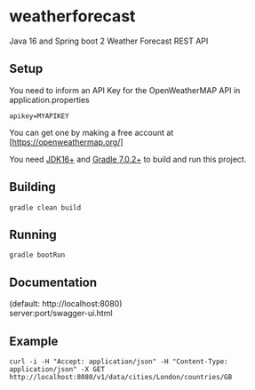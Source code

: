 # weatherforecast
Java 16 and Spring boot 2 Weather Forecast REST API

## Setup
You need to inform an API Key for the OpenWeatherMAP API in application.properties

`apikey=MYAPIKEY`

You can get one by making a free account at [https://openweathermap.org/]

You need [JDK16+](https://jdk.java.net/) and [Gradle 7.0.2+](https://gradle.org/releases/) to build and run this project.

## Building
`gradle clean build`

## Running
`gradle bootRun`

## Documentation
(default: http://localhost:8080)  
server:port/swagger-ui.html

## Example
`curl -i -H "Accept: application/json" -H "Content-Type: application/json" -X GET http://localhost:8080/v1/data/cities/London/countries/GB`

